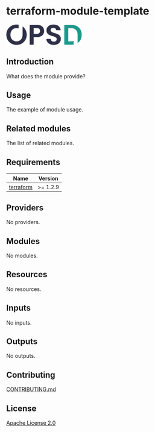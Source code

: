 # terraform-module-template

<a href="https://www.opsd.io" target="_blank"><img alt="OPSd" src=".github/img/OPSD_logo.svg" width="200px"></a>

## Introduction

What does the module provide?

## Usage

The example of module usage.

## Related modules

The list of related modules.

<!-- BEGIN_TF_DOCS -->
## Requirements

| Name | Version |
|------|---------|
| <a name="requirement_terraform"></a> [terraform](#requirement\_terraform) | >= 1.2.9 |

## Providers

No providers.

## Modules

No modules.

## Resources

No resources.

## Inputs

No inputs.

## Outputs

No outputs.
<!-- END_TF_DOCS -->

## Contributing

[CONTRIBUTING.md](CONTRIBUTING.md)

## License

[Apache License 2.0](LICENSE)
